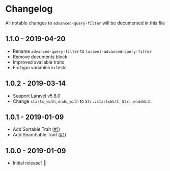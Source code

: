 # Changelog

All notable changes to `advanced-query-filter` will be documented in this file

## 1.1.0 - 2019-04-20

- Rename `advanced-query-filter` to `laravel-advanced-query-filter`
- Remove documents block
- Improved available traits
- Fix typo variables in tests

## 1.0.2 - 2019-03-14

- Support Laravel v5.8.0
- Change `starts_with`, `ends_with` to `Str::startsWith`, `Str::endsWith`


## 1.0.1 - 2019-01-09

- Add Sortable Trait ([#1](https://github.com/fvsoft/advanced-query-filter/pull/1))
- Add Searchable Trait ([#1](https://github.com/fvsoft/advanced-query-filter/pull/2))


## 1.0.0 - 2019-01-09

- Initial release! 🎉
